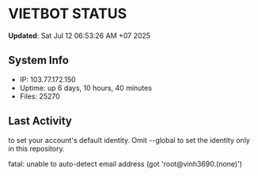 # VIETBOT STATUS
**Updated**: Sat Jul 12 06:53:26 AM +07 2025

## System Info
- IP: 103.77.172.150
- Uptime: up 6 days, 10 hours, 40 minutes
- Files: 25270

## Last Activity

to set your account's default identity.
Omit --global to set the identity only in this repository.

fatal: unable to auto-detect email address (got 'root@vinh3690.(none)')
